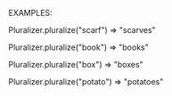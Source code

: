 EXAMPLES:

Pluralizer.pluralize("scarf")
=> "scarves"

Pluralizer.pluralize("book")
=> "books"

Pluralizer.pluralize("box")
=> "boxes"

Pluralizer.pluralize("potato")
=> "potatoes"
